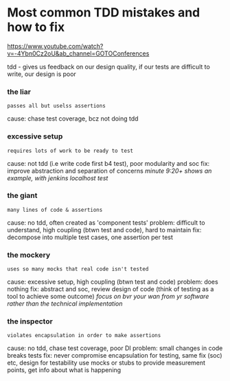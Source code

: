# Most common TDD mistakes and how to fix
https://www.youtube.com/watch?v=-4Ybn0Cz2oU&ab_channel=GOTOConferences

tdd - gives us feedback on our design quality, if our tests are difficult to write, our design is poor

### the liar
	passes all but uselss assertions
cause: chase test coverage, bcz not doing tdd

### excessive setup
	requires lots of work to be ready to test
cause: not tdd (i.e write code first b4 test), poor modularity and soc
fix: improve abstraction and separation of concerns
*minute 9:20+ shows an example, with jenkins localhost test*

### the giant
	many lines of code & assertions
cause: no tdd, often created as 'component tests'
problem: difficult to understand, high coupling (btwn test and code), hard to maintain
fix: decompose into multiple test cases, one assertion per test

### the mockery
	uses so many mocks that real code isn't tested
cause: excessive setup, high coupling (btwn test and code)
problem: does nothing
fix: abstract and soc, review design of code (think of testing as a tool to achieve some outcome)
*focus on bvr your wan from yr software rather than the technical implementation*

### the inspector
	violates encapsulation in order to make assertions
cause: no tdd, chase test coverage, poor DI
problem: small changes in code breaks tests
fix: never compromise encapsulation for testing, same fix (soc) etc, design for testability
use mocks or stubs to provide measurement points, get info about what is happening
